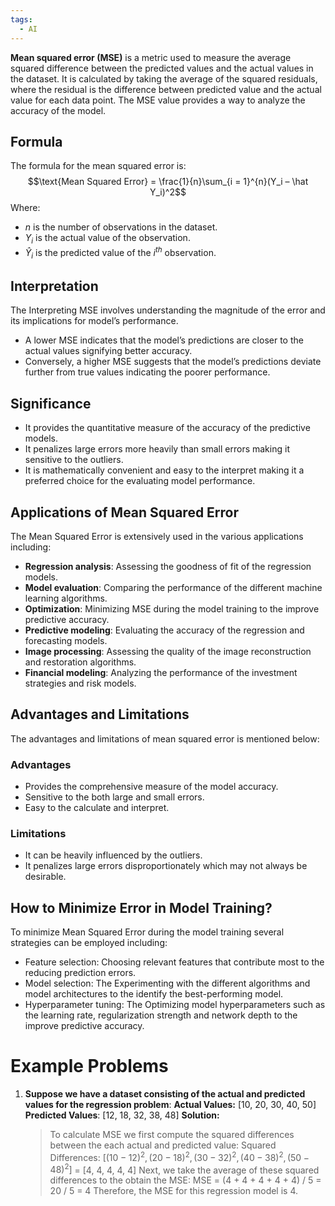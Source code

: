 ```yaml
---
tags:
  - AI
---
```

**Mean squared error (MSE)** is a metric used to measure the average squared difference between the predicted values and the actual values in the dataset. It is calculated by taking the average of the squared residuals, where the residual is the difference between predicted value and the actual value for each data point. The MSE value provides a way to analyze the accuracy of the model.
## Formula
The formula for the mean squared error is: 
$$\text{Mean Squared Error} = \frac{1}{n}\sum_{i = 1}^{n}(Y_i – \hat Y_i)^2$$
Where:

- $n$ is the number of observations in the dataset.
- $Y_{i}$ is the actual value of the observation.
- $\hat Y_i$ is the predicted value of the $i^{th}$ observation.
## Interpretation
The Interpreting MSE involves understanding the magnitude of the error and its implications for model’s performance.
- A lower MSE indicates that the model’s predictions are closer to the actual values signifying better accuracy.
- Conversely, a higher MSE suggests that the model’s predictions deviate further from true values indicating the poorer performance.
## Significance
- It provides the quantitative measure of the accuracy of the predictive models.
- It penalizes large errors more heavily than small errors making it sensitive to the outliers.
- It is mathematically convenient and easy to the interpret making it a preferred choice for the evaluating model performance.
## Applications of Mean Squared Error
The Mean Squared Error is extensively used in the various applications including:
- **Regression analysis**: Assessing the goodness of fit of the regression models.
- **Model evaluation**: Comparing the performance of the different machine learning algorithms.
- **Optimization**: Minimizing MSE during the model training to the improve predictive accuracy.
- **Predictive modeling**: Evaluating the accuracy of the regression and forecasting models.
- **Image processing**: Assessing the quality of the image reconstruction and restoration algorithms.
- **Financial modeling**: Analyzing the performance of the investment strategies and risk models.
## Advantages and Limitations

The advantages and limitations of mean squared error is mentioned below:
### Advantages
- Provides the comprehensive measure of the model accuracy.
- Sensitive to the both large and small errors.
- Easy to the calculate and interpret.
### Limitations
- It can be heavily influenced by the outliers.
- It penalizes large errors disproportionately which may not always be desirable.
## How to Minimize Error in Model Training?
To minimize Mean Squared Error during the model training several strategies can be employed including:
- Feature selection: Choosing relevant features that contribute most to the reducing prediction errors.
- Model selection: The Experimenting with the different algorithms and model architectures to the identify the best-performing model.
- Hyperparameter tuning: The Optimizing model hyperparameters such as the learning rate, regularization strength and network depth to the improve predictive accuracy.
# Example Problems
1. **Suppose we have a dataset consisting of the actual and predicted values for the regression problem**:
   **Actual Values:** [10, 20, 30, 40, 50]
   **Predicted Values**: [12, 18, 32, 38, 48]
   **Solution:**
   >To calculate MSE we first compute the squared differences between the each actual and predicted value:
	Squared Differences: $[(10-12)^2, (20-18)^2, (30-32)^2, (40-38)^2, (50-48)^2]$
	= [4, 4, 4, 4, 4]
	Next, we take the average of these squared differences to the obtain the MSE:
	MSE = (4 + 4 + 4 + 4 + 4) / 5
	= 20 / 5
	= 4
	Therefore, the MSE for this regression model is 4.